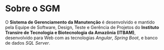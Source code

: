 # Sobre o SGM

O **Sistema de Gerenciamento da Manutenção** é desenvolvido e mantido pela
Equipe de Software, Design, Teste e Gerência de Projetos do 
**Instituto Transire de Tecnologia e Biotecnologia da Amazônia (ITBAM)**, desenvolvido
para Web com as tecnologias _Angular_, _Spring Boot_, e banco de dados _SQL Server_.
